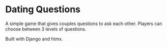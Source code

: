 # Dating Questions

A simple game that gives couples questions to ask each other. Players can choose between 3 levels of questions.

Built with Django and htmx.